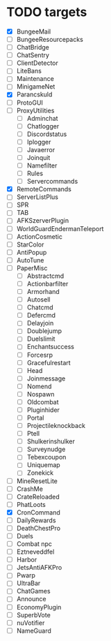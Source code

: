 # TODO targets

- [x] BungeeMail
- [ ] BungeeResourcepacks
- [ ] ChatBridge
- [ ] ChatSentry
- [ ] ClientDetector
- [ ] LiteBans
- [ ] Maintenance
- [ ] MinigameNet
- [x] Parancskuld
- [ ] ProtoGUI
- [ ] ProxyUtilities
  - [ ] Adminchat
  - [ ] Chatlogger
  - [ ] Discordstatus
  - [ ] Iplogger
  - [ ] Javaerror
  - [ ] Joinquit
  - [ ] Namefilter
  - [ ] Rules
  - [ ] Servercommands
- [x] RemoteCommands
- [ ] ServerListPlus
- [ ] SPR
- [ ] TAB
- [ ] AFKSzerverPlugin
- [ ] WorldGuardEndermanTeleport
- [ ] ActionCosmetic
- [ ] StarColor
- [ ] AntiPopup
- [ ] AutoTune
- [ ] PaperMisc
  - [ ] Abstractcmd
  - [ ] Actionbarfilter
  - [ ] Armorhand
  - [ ] Autosell
  - [ ] Chatcmd
  - [ ] Defercmd
  - [ ] Delayjoin
  - [ ] Doublejump
  - [ ] Duelslimit
  - [ ] Enchantsuccess
  - [ ] Forcesrp
  - [ ] Gracefulrestart
  - [ ] Head
  - [ ] Joinmessage
  - [ ] Nomend
  - [ ] Nospawn
  - [ ] Oldcombat
  - [ ] Pluginhider
  - [ ] Portal
  - [ ] Projectileknockback
  - [ ] Ptell
  - [ ] Shulkerinshulker
  - [ ] Surveynudge
  - [ ] Tebexcoupon
  - [ ] Uniquemap
  - [ ] Zonekick
- [ ] MineResetLite
- [ ] CrashMe
- [ ] CrateReloaded
- [ ] PhatLoots
- [x] CronCommand
- [ ] DailyRewards
- [ ] DeathChestPro
- [ ] Duels
- [ ] Combat npc
- [ ] Eztneveddfel
- [ ] Harbor
- [ ] JetsAntiAFKPro
- [ ] Pwarp
- [ ] UltraBar
- [ ] ChatGames
- [ ] Announce
- [ ] EconomyPlugin
- [ ] SuperbVote
- [ ] nuVotifier
- [ ] NameGuard
